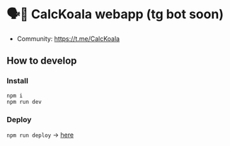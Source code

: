 # 🗣🤖 CalcKoala webapp (tg bot soon)

- Community: https://t.me/CalcKoala

## How to develop

### Install

```
npm i
npm run dev
```

### Deploy

`npm run deploy` -> [here](https://sotabots.github.io/calcoala-webapp/)
